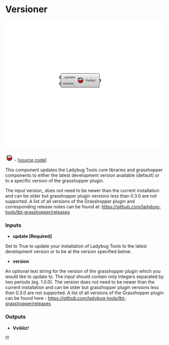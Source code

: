 # Versioner

![](../../images/components/Versioner.png)

<img src="../../images/icons/Versioner.png" alt="" data-size="line"> - [\[source code\]](https://github.com/ladybug-tools/ladybug-grasshopper/blob/master/ladybug\_grasshopper/src/LB%20Versioner.py)

This component updates the Ladybug Tools core libraries and grasshopper components to either the latest development version available (default) or to a specific version of the grasshopper plugin.

The input version\_ does not need to be newer than the current installation and can be older but grasshopper plugin versions less than 0.3.0 are not supported. A list of all versions of the Grasshopper plugin and corresponding release notes can be found at: https://github.com/ladybug-tools/lbt-grasshopper/releases

### Inputs

* **update \[Required]**

Set to True to update your installation of Ladybug Tools to the latest development version or to be at the version specified below.

* **version**

An optional text string for the version of the grasshopper plugin which you would like to update to. The input should contain only integers separated by two periods (eg. 1.0.0). The version does not need to be newer than the current installation and can be older but grasshopper plugin versions less than 0.3.0 are not supported. A list of all versions of the Grasshopper plugin can be found here - https://github.com/ladybug-tools/lbt-grasshopper/releases

### Outputs

* **Vviiiiiz!**

!!!
